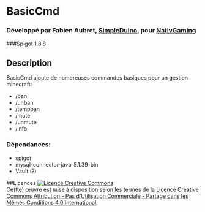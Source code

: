 # BasicCmd
### Développé par Fabien Aubret, [SimpleDuino](http://simple-duino.com), pour [NativGaming](http://nativgaming.com)
###Spigot 1.8.8

## Description
BasicCmd ajoute de nombreuses commandes basiques pour un gestion minecraft:

- /ban
- /unban
- /tempban
- /mute
- /unmute
- /info

### Dépendances:
- spigot
- mysql-connector-java-5.1.39-bin
- Vault (?)

##Licences
<a rel="license" href="http://creativecommons.org/licenses/by-nc-sa/4.0/"><img alt="Licence Creative Commons" style="border-width:0" src="https://i.creativecommons.org/l/by-nc-sa/4.0/88x31.png" /></a><br />Ce(tte) œuvre est mise à disposition selon les termes de la <a rel="license" href="http://creativecommons.org/licenses/by-nc-sa/4.0/">Licence Creative Commons Attribution - Pas d’Utilisation Commerciale - Partage dans les Mêmes Conditions 4.0 International</a>.

